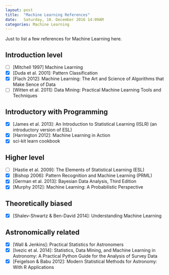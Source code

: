 ```yaml
---
layout: post
title:  "Machine Learning References"
date:   Saturday, 10. December 2016 14:09AM
categories: Machine Learning
---
```


Just to list a few references for Machine Learning here.

## Introduction level

- [ ] \[Mitchell 1997] Machine Learning
- [x] \[Duda et al. 2001]: Pattern Classification
- [x] \[Flach 2012]: Machine Learning: The Art and Science of Algorithms that Make Sence of Data
- [ ] \[Witten et al. 2011]: Data Mining: Practical Machine Learning Tools and Techniques

## Introductory with Programming
- [x] \[James et al. 2013]: An Introduction to Statistical Learning (ISLR) (an introductory version of ESL)
- [x] \[Harrington 2012]: Machine Learning in Action
- [x] sci-kit learn cookbook

## Higher level
- [ ] \[Hastie et al. 2009]: The Elements of Statistical Learning (ESL)
- [x] \[Bishop 2006]: Pattern Recognition and Machine Learning (PRML)
- [x] \[German et al. 2013]: Bayesian Data Analysis, Third Edition
- [x] \[Murphy 2012]: Machine Learning: A Probabilistic Perspective

## Theoretically biased

- [x] \[Shalev-Shwartz & Ben-David 2014]: Understanding Machine Learning


## Astronomically related
- [x] \[Wall & Jenkins]: Practical Statistics for Astronomers
- [x] \[Ivezic et al. 2014]: Statistics, Data Mining, and Machine Learning in Astronomy: A Practical Python Guide for the Analysis of Survey Data
- [x] \[Feigelson & Babu 2012]: Modern Statistical Methods for Astronomy: With R Applications

